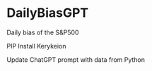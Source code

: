 # DailyBiasGPT
Daily bias of the S&amp;P500 


PIP Install Kerykeion

Update ChatGPT prompt with data from Python 
